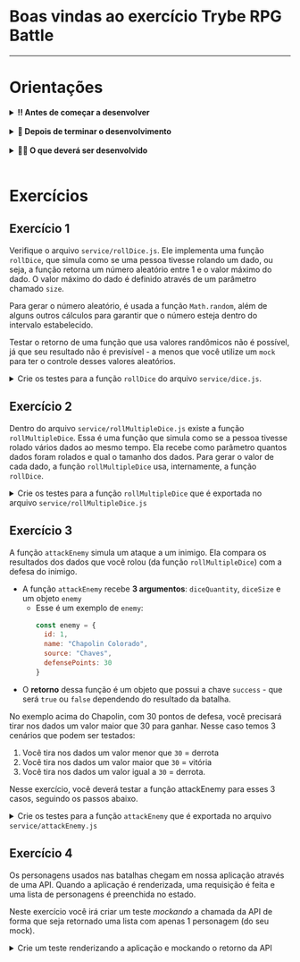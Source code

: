 # Boas vindas ao exercício Trybe RPG Battle

---

# Orientações

<details>
  <summary><strong>‼️ Antes de começar a desenvolver</strong></summary><br />

- Crie um fork desse projeto, para isso siga esse [tutorial de como realizar um fork](https://guides.github.com/activities/forking/).

- Após fazer o fork, clone o repositório criado para o seu computador.

- Rode o comando `npm install`.

- Vá para a branch `main` do seu projeto e execute o comando `git branch` ou `git branch -a`

> 💡 Observe o que deve ser feito nas instruções para cada exercício.

</details>

<br />

<details>
  <summary><strong>🤝 Depois de terminar o desenvolvimento</strong></summary><br />

Após a solução dos exercícios, abra um PR no seu repositório forkado e, se quiser, mergeie para a `main`, sinta-se a vontade!

**Atenção!**: Quando for criar o PR você irá se deparar com essa tela:

![PR do exercício](images/example-pr.png)

É necessário realizar uma mudança. Clique no _base repository_ como na imagem abaixo:

![Mudando a base do repositório](images/change-base.png)

Mude para o seu repositório. Seu nome estará na frente do nome dele, por exemplo: `antonio/TicTacToe`. Depois desse passo a página deve ficar assim:

![Após mudança](images/after-change.png)

Agora, basta criar o PULL REQUEST clicando no botão `Create Pull Request`.

> 💡 Realize esse processo para cada PR que abrir.

</details>

<br />


<details>
  <summary><strong>👨‍💻 O que deverá ser desenvolvido</strong></summary><br />

Nesse repositório você encontra uma aplicação React funcionando, que simula, de forma muito simplificada, como funciona uma batalha de RPG, onde você pode escolher atacar vários personagens.

Você pode configurar quantos dados e qual o tamanho dos dados que você que rolar contra seus inimigos antes de atacar. Depois do ataque você saberá se você venceu ou se foi derrotado.

Neste exercício, além das batalhas épicas contra personagens famosos, você também terá o desafio de criar testes para as funções que geram os números aleatórios e também para as requisições feitas para a API externa. Prepare seu D20 e bora para essa aventura!

Verifique com atenção a implementação das funções abaixo, pois você irá desenvolver testes para elas:

- `service/rollDice.js`
- `service/rollMultipleDice.js`
- `service/attackEnemy.js`

</details>

<br />

# Exercícios

## Exercício 1

Verifique o arquivo `service/rollDice.js`. Ele implementa uma função `rollDice`, que simula como se uma pessoa tivesse rolando um dado, ou seja, a função retorna um número aleatório entre 1 e o valor máximo do dado. O valor máximo do dado é definido através de um parâmetro chamado `size`.

Para gerar o número aleatório, é usada a função `Math.random`, além de alguns outros cálculos para garantir que o número esteja dentro do intervalo estabelecido.

Testar o retorno de uma função que usa valores randômicos não é possível, já que seu resultado não é previsível - a menos que você utilize um `mock` para ter o controle desses valores aleatórios.

<details>
  <summary>Crie os testes para a função <code>rollDice</code> do arquivo <code>service/dice.js</code>.</summary><br />
  
- Considere um dado de tamanho 20 para este teste.
- Crie um mock para a função `Math.random`, de forma que a função `rollDice` sempre retorne o número 16.
- Teste que o valor retornado pela função é igual a 16.
- Teste que a função `Math.random` foi chamada uma única vez.

</details>

## Exercício 2

Dentro do arquivo `service/rollMultipleDice.js` existe a função `rollMultipleDice`. Essa é uma função que simula como se a pessoa tivesse rolado vários dados ao mesmo tempo. Ela recebe como parâmetro quantos dados foram rolados e qual o tamanho dos dados. Para gerar o valor de cada dado, a função `rollMultipleDice` usa, internamente, a função `rollDice`.

<details>
  <summary>Crie os testes para a função <code>rollMultipleDice</code> que é exportada no arquivo <code>service/rollMultipleDice.js</code></summary><br />

- use o `jest.mock` para *mockar* o módulo `service/rollDice`.
- a função `rollDice` deverá ser *mockada* de forma que a primeira vez que ela é chamada deverá retornar `6`, e da segunda vez em que ela for chamada, deverá retornar `4`;
- considere um dado de tamanho 20 para este teste;
- verifique que o valor retornado pela função `rollMultipleDice` seja a somatória de `6` + `4`, ou seja `10`;
- verifique que a função `rollDicell` foi chamada duas vezes.

</details>

## Exercício 3
A função `attackEnemy` simula um ataque a um inimigo. Ela compara os resultados dos dados que você rolou (da função `rollMultipleDice`) com a defesa do inimigo.

- A função `attackEnemy` recebe **3 argumentos**: `diceQuantity`, `diceSize` e um objeto `enemy`
  - Esse é um exemplo de `enemy`: 
    ```javascript 
    const enemy = {
      id: 1,
      name: "Chapolin Colorado",
      source: "Chaves",
      defensePoints: 30
    }
    ``` 
- O **retorno** dessa função é um objeto que possui a chave `success` - que será `true` ou `false` dependendo do resultado da batalha.  

No exemplo acima do Chapolin, com 30 pontos de defesa, você precisará tirar nos dados um valor maior que 30 para ganhar. Nesse caso temos 3 cenários que podem ser testados: 

1. Você tira nos dados um valor menor que `30` = derrota
2. Você tira nos dados um valor maior que `30` = vitória
3. Você tira nos dados um valor igual a `30` = derrota.  

Nesse exercício, você deverá testar a função attackEnemy para esses 3 casos, seguindo os passos abaixo. 

<details>
  <summary>Crie os testes para a função <code>attackEnemy</code> que é exportada no arquivo <code>service/attackEnemy.js</code></summary><br />

- use o  `jest.mock` para *mockar* o módulo `service/rollMultipleDice.js`.
- em todos os testes você deverá testar o resultado da função `attackEnemy`.
- Limpe os mocks feitos cada teste.

- crie um teste para o caso de **vitória**:
  - a função `rollMultipleDice` deverá ser *mockada* de forma que a primeira vez que ela é chamada deverá retornar um valor maior do que a defesa do inimigo.
  - O resultado da batalha deverá ser a vitória
  
- crie um teste para o caso de **derrota**:
  - a função `rowMultipleDice` deverá ser *mockada* de forma que a primeira vez que ela é chamada deverá retornar um valor menor do que a defesa do inimigo.
  - O resultado da batalha deverá ser a derrota

- Crie um teste para o caso de **empate nos dados**
  - a função `rowMultipleDice` deverá ser *mockada* de forma que a primeira vez que ela é chamada deverá retornar um valor igual ao da defesa do inimigo.
  - O resultado da batalha deverá ser a derrota

</details>

## Exercício 4

Os personagens usados nas batalhas chegam em nossa aplicação através de uma API. Quando a aplicação é renderizada, uma requisição é feita e uma lista de personagens é preenchida no estado.

Neste exercício você irá criar um teste _mockando_ a chamada da API de forma que seja retornado uma lista com apenas 1 personagem (do seu mock).

<details>
  <summary>Crie um teste renderizando a aplicação e mockando o retorno da API</summary><br />

- Faça um _mock_ na função `fetch` para que a requisição para a API de personagens retorne apenas um personagem.
- Renderize a aplicação e verifique que o nome do seu personagem está sendo exibido na tela. O nome do personagem é renderizado em um elemento `h3`. Dica: use o `getByRole` para pegar esse elemento.

</details>
